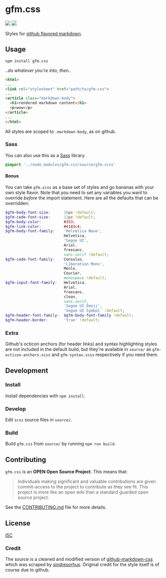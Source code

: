 # gfm.css

[![](https://img.shields.io/npm/v/gfm.css.svg?style=flat-square)](https://www.npmjs.com/package/gfm.css)
[![](https://img.shields.io/travis/ungoldman/gfm.css.svg?style=flat-square)](https://travis-ci.org/ungoldman/gfm.css)

Styles for [github flavored markdown](https://help.github.com/articles/github-flavored-markdown/).

## Usage

```
npm install gfm.css
```

*..do whatever you're into, then..*

```html
<html>
...
<link rel="stylesheet" href="path/to/gfm.css">
...
<article class="markdown-body">
  <h1>rendered markdown content</h1>
  <p>wow</p>
</article>
...
</html>
```

All styles are scoped to `.markdown-body`, as on github.

### Sass

You can also use this as a [Sass](http://sass-lang.com/) library.

```scss
@import '../node_modules/gfm.css/source/gfm.scss'
```

#### Bonus

You can take `gfm.scss` as a base set of styles and go bananas with your own style flavor. Note that you need to set any variables you want to override *before* the import statement. Here are all the defaults that can be overridden:

```scss
$gfm-body-font-size:      16px !default;
$gfm-code-font-size:      12px !default;
$gfm-body-color:          #333;
$gfm-link-color:          #4183c4;
$gfm-body-font-family:    'Helvetica Neue',
                          Helvetica,
                          'Segoe UI',
                          Arial,
                          freesans,
                          sans-serif !default;
$gfm-code-font-family:    Consolas,
                          'Liberation Mono',
                          Menlo,
                          Courier,
                          monospace !default;
$gfm-input-font-family:   Helvetica,
                          Arial,
                          freesans,
                          clean,
                          sans-serif,
                          'Segoe UI Emoji',
                          'Segoe UI Symbol' !default;
$gfm-header-font-family:  $gfm-body-font-family !default;
$gfm-header-border:       'true' !default;
```

### Extra

Github's octicon anchors (for header links) and syntax highlighting styles are not included in the default build, but they're available in `source/` as `gfm-octicon-anchors.scss` and `gfm-syntax.scss` respectively if you need them.

## Development

### Install

Install dependencies with `npm install`.

### Develop

Edit `scss` source files in `source/`.

### Build

Build `gfm.css` from `source/` by running `npm run build`.

## Contributing

`gfm.css` is an **OPEN Open Source Project**. This means that:

> Individuals making significant and valuable contributions are given commit-access to the project to contribute as they see fit. This project is more like an open wiki than a standard guarded open source project.

See the [CONTRIBUTING.md](CONTRIBUTING.md) file for more details.

## License

[ISC](LICENSE.md)

### Credit

The source is a cleaned and modified version of [github-markdown-css](https://github.com/sindresorhus/github-markdown-css) which was scraped by [sindresorhus](https://github.com/sindresorhus). Original credit for the style itself is of course due to github.
